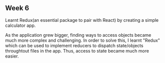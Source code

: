 Week 6
-------------------------------------------------------------------------------------------------------------------------------
Learnt Redux(an essential package to pair with React) by creating a simple calculator app.

As the application grew bigger, finding ways to access objects became much more complex and challenging. In order to solve this, I learnt "Redux" which can be used to implement reducers to dispatch state/objects throughtout files in the app. Thus, access to state became much more easier.